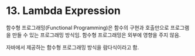 # 13. Lambda Expression


함수형 프로그래밍(Functional Programming)은 함수의 구현과 호출만으로 프로그램을 만들 수 있는 프로그래밍 방식임. 함수형 프로그래밍은 외부에 영향을 주지 않음.

자바에서 제공하는 함수형 프로그래밍 방식을 람다식이라고 함.